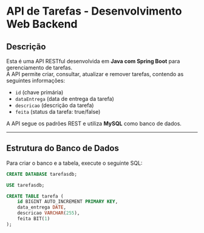# API de Tarefas - Desenvolvimento Web Backend

## Descrição
Esta é uma API RESTful desenvolvida em **Java com Spring Boot** para gerenciamento de tarefas.  
A API permite criar, consultar, atualizar e remover tarefas, contendo as seguintes informações:

- `id` (chave primária)
- `dataEntrega` (data de entrega da tarefa)
- `descricao` (descrição da tarefa)
- `feita` (status da tarefa: true/false)

A API segue os padrões REST e utiliza **MySQL** como banco de dados.

---

## Estrutura do Banco de Dados

Para criar o banco e a tabela, execute o seguinte SQL:

```sql
CREATE DATABASE tarefasdb;

USE tarefasdb;

CREATE TABLE tarefa (
    id BIGINT AUTO_INCREMENT PRIMARY KEY,
    data_entrega DATE,
    descricao VARCHAR(255),
    feita BIT(1)
);
